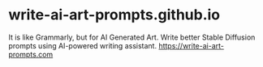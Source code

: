# write-ai-art-prompts.github.io
It is like Grammarly, but for AI Generated Art.
Write better Stable Diffusion prompts using AI-powered writing assistant.
https://write-ai-art-prompts.com
